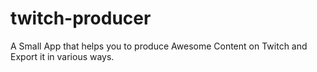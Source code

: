 # twitch-producer
A Small App that helps you to produce Awesome Content on Twitch and Export it in various ways.
